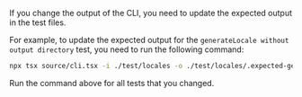 If you change the output of the CLI, you need to update the expected output in the test files.

For example, to update the expected output for the `generateLocale without output directory` test, you need to run the following command:

```bash
npx tsx source/cli.tsx -i ./test/locales -o ./test/locales/.expected-generated-dir -l en
```

Run the command above for all tests that you changed.
